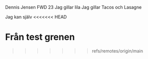 Dennis Jensen FWD 23
Jag gillar lila
Jag gillar Tacos och Lasagne

Jag kan själv
<<<<<<< HEAD

Från test grenen
=======
>>>>>>> refs/remotes/origin/main
